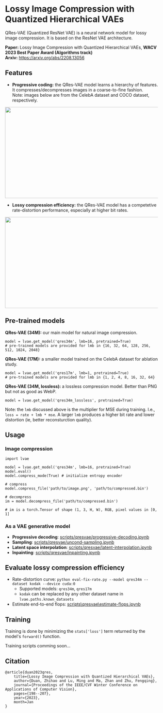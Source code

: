 # Lossy Image Compression with Quantized Hierarchical VAEs
QRes-VAE (Quantized ResNet VAE) is a neural network model for lossy image compression.
It is based on the ResNet VAE architecture.

**Paper:** Lossy Image Compression with Quantized Hierarchical VAEs, **WACV 2023 Best Paper Award (Algorithms track)** \
**Arxiv:** https://arxiv.org/abs/2208.13056


## Features

- **Progressive coding:** the QRes-VAE model learns a hierarchy of features. It compresses/decompresses images in a coarse-to-fine fashion. \
Note: images below are from the CelebA dataset and COCO dataset, respectively.
<p align="center">
  <img src="https://user-images.githubusercontent.com/24869582/187014268-405851e8-b8a5-47e3-b28d-7b5d4ac20316.png" width="756" height="300">
</p>

- **Lossy compression efficiency:** the QRes-VAE model has a competetive rate-distortion performance, especially at higher bit rates.
<p align="center">
  <img src="https://user-images.githubusercontent.com/24869582/187009894-f2897f2e-be5a-4ba5-b1aa-2b8c4269f43e.png" width="774" height="300">
</p>


## Pre-trained models
**QRes-VAE (34M):** our main model for natural image compression.
```
model = lvae.get_model('qres34m', lmb=16, pretrained=True)
# pre-trained models are provided for lmb in {16, 32, 64, 128, 256, 512, 1024, 2048}
```

**QRes-VAE (17M):** a smaller model trained on the CelebA dataset for ablation study.
```
model = lvae.get_model('qres17m', lmb=1, pretrained=True)
# pre-trained models are provided for lmb in {1, 2, 4, 8, 16, 32, 64}
```

**QRes-VAE (34M, lossless):** a lossless compression model. Better than PNG but not as good as WebP.
```
model = lvae.get_model('qres34m_lossless', pretrained=True)
```

Note: the `lmb` discussed above is the multiplier for MSE during training. I.e., `loss = rate + lmb * mse`.
A larger `lmb` produces a higher bit rate and lower distortion (ie, better reconsturction quality).


## Usage
### Image compression
```
import lvae

model = lvae.get_model('qres34m', lmb=16, pretrained=True)
model.eval()
model.compress_mode(True) # initialize entropy encoder

# compress
model.compress_file('path/to/image.png', 'path/to/compressed.bin')

# decompress
im = model.decompress_file('path/to/compressed.bin')

# im is a torch.Tensor of shape (1, 3, H, W), RGB, pixel values in [0, 1]
```

### As a VAE generative model
- **Progressive decoding**: [scripts/qresvae/progressive-decoding.ipynb](../../../scripts/qresvae/progressive-decoding.ipynb)
- **Sampling**: [scripts/qresvae/uncond-sampling.ipynb](../../../scripts/qresvae/uncond-sampling.ipynb)
- **Latent space interpolation**: [scripts/qresvae/latent-interpolation.ipynb](../../../scripts/qresvae/latent-interpolation.ipynb)
- **Inpainting**: [scripts/qresvae/inpainting.ipynb](../../../scripts/qresvae/inpainting.ipynb)


## Evaluate lossy compression efficiency
- Rate-distortion curve: `python eval-fix-rate.py --model qres34m --dataset kodak --device cuda:0`
    - Supported models: `qres34m`, `qres17m`
    - `kodak` can be replaced by any other dataset name in `lvae.paths.known_datasets`
- Estimate end-to-end flops: [scripts\qresvae\estimate-flops.ipynb](../../../scripts/qresvae/estimate-flops.ipynb)


## Training
Training is done by minimizing the `stats['loss']` term returned by the model's `forward()` function.

Training scripts comming soon...

<!-- ### Single GPU training
```
python train-var-rate.py --model qarv_base --batch_size 32 --iterations 2_000_000 --workers 8 --wbmode online
```
Training progress is tracked using `wandb`.
By default, the run in in the https://wandb.ai/home > `default` project > `var-rate-exp` group.

### Single GPU training, using the GPU with id=2
```
CUDA_VISIBLE_DEVICES=2 python train-var-rate.py --model qarv_base --batch_size 32 --iterations 2_000_000 --workers 8 --wbmode online
```

### Multi-GPU training, using two GPUs id=4,5
```
CUDA_VISIBLE_DEVICES=4,5 torchrun --nproc_per_node 2 train-var-rate.py --model qarv_base --batch_size 16 --iterations 2_000_000 --workers 8 --wbmode online
``` -->


## Citation
```
@article{duan2023qres,
    title={Lossy Image Compression with Quantized Hierarchical VAEs},
    author={Duan, Zhihao and Lu, Ming and Ma, Zhan and Zhu, Fengqing},
    journal={Proceedings of the IEEE/CVF Winter Conference on Applications of Computer Vision},
    pages={198--207},
    year={2023},
    month=Jan
}
```

